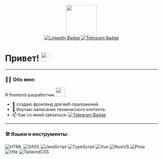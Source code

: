 <div id="header" align="center">
  <img src="https://media.giphy.com/media/M9gbBd9nbDrOTu1Mqx/giphy.gif" width="100"/>
</div>

<div id="badges" align="center">
  <a href="https://www.linkedin.com/in/anastasia-pontriagina">
    <img src="https://img.shields.io/badge/LinkedIn-blue?style=for-the-badge&logo=linkedin&logoColor=white" alt="LinkedIn Badge"/>
  </a>
  <a href="https://t.me/tom_lunacharskiy">
    <img src="https://img.shields.io/badge/Telegram-blue?style=for-the-badge&logo=telegram&logoColor=white" alt="Telegram Badge"/>
  </a>
</div>

<img src="https://komarev.com/ghpvc/?username=your-github-username&style=flat-square&color=blue" alt="" align="center"/>

<h1>
  Привет!
  <img src="https://media.giphy.com/media/hvRJCLFzcasrR4ia7z/giphy.gif" width="30px"/>
</h1>

---

### :woman_technologist: Обо мне:
Я frontend-разработчик <img src="https://media.giphy.com/media/WUlplcMpOCEmTGBtBW/giphy.gif" width="30">.

- :telescope: создаю фронтенд для веб-приложений.
- :seedling: Изучаю написание технического контента.
- :mailbox: Как со мной связаться: [![Telegram Badge](https://img.shields.io/badge/-tom_lunacharskiy-blue?style=flat&logo=Telegram&logoColor=white)](https://t.me/tom_lunacharskiy)

---

### :hammer_and_wrench: Языки и инструменты:

![HTML](https://img.shields.io/badge/HTML-E34F26?style=for-the-badge&logo=html5&logoColor=white)
![SASS](https://img.shields.io/badge/SASS-CC6699?style=for-the-badge&logo=sass&logoColor=white)
![JavaScript](https://img.shields.io/badge/JavaScript-F7DF1E?style=for-the-badge&logo=javascript&logoColor=black)
![TypeScript](https://img.shields.io/badge/TypeScript-316192?style=for-the-badge&logo=typescript&logoColor=white)
![Vue](https://img.shields.io/badge/Vue-4FC08D?style=for-the-badge&logo=vue.js&logoColor=white)
![NuxtJS](https://img.shields.io/badge/NuxtJS-00DC82?style=for-the-badge&logo=nuxtdotjs&logoColor=white)
![Pinia](https://img.shields.io/badge/Pinia-2F4F4F?style=for-the-badge&logo=pinia&logoColor=yellow)
![Vite](https://img.shields.io/badge/Vite-646CFF?style=for-the-badge&logo=vite&logoColor=white)
![TailwindCSS](https://img.shields.io/badge/TailwindCSS-06B6D4?style=for-the-badge&logo=tailwindcss&logoColor=white)
